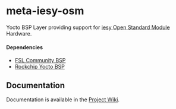 # meta-iesy-osm

Yocto BSP Layer providing support for [iesy Open Standard Module](https://www.iesy.com/en/open-standard-module) Hardware.  


#### Dependencies

* [FSL Community BSP](https://github.com/Freescale/fsl-community-bsp-platform)
* [Rockchip Yocto BSP](https://github.com/rockchip-linux/manifests/tree/yocto-next)  

## Documentation

Documentation is available in the [Project Wiki](https://github.com/iesy-gmbh/meta-iesy-osm/wiki).
